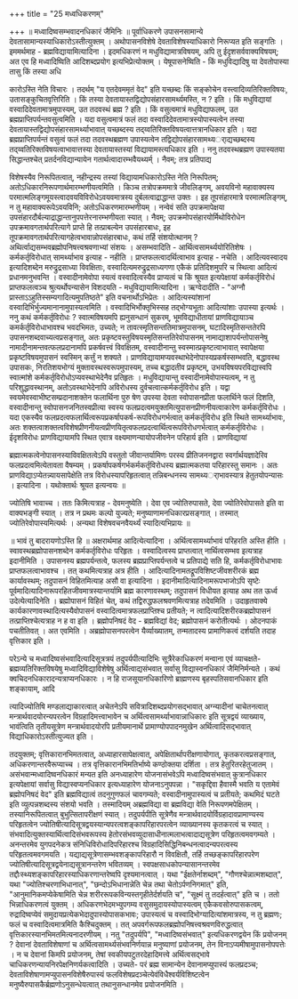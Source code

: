 +++
title = "25 मध्वधिकरणम्"

+++
॥ मध्वादिष्वसम्भवादनधिकारं जैमिनिः ॥ पूर्वाधिकरणे उपासनसामान्ये देवतासामान्यस्याधिकारोऽस्तीत्युक्तम् । अथोपासनविशेषे देवताविशेषस्याधिकारो निरूप्यत इति सङ्गतिः । इममर्थमाह - ब्रह्मविद्यायामित्यादिना । इदमधिकरणं न मधुविद्यामात्रविषयम्, अपि तु ईदृशसर्ववाक्यविषयम्; अत एव हि मध्वादिष्विति आदिशब्दप्रयोग इत्यभिप्रेत्योक्तम् । येषूपासनेष्विति - किं मधुविद्यादिषु या देवतोपास्या तासु किं तस्या अधि

कारोऽस्ति नेति विचारः । तदर्थम् "य एतदेवममृतं वेद" इति यच्छब्दः किं सङ्कोचेन वस्त्वादिव्यतिरिक्तविषयः, उतासङ्कुचितवृत्तिरिति । किं तस्या देवतायास्तद्विद्योपसंहारसामर्थ्यमस्ति, न ? इति । किं मधुविद्यायां वस्वादिदेवतामात्रमुपास्यम्, उत तदवस्थं ब्रह्म ? इति । किं वसुत्वमात्रं मधुविद्याफलम्, उत ब्रह्मप्राप्तिपर्यन्तवसुत्वमिति । यदा वसुत्वमात्रं फलं तदा वस्वादिदेवतामात्रस्योपास्यत्वेन तस्या देवतायास्तद्विद्योपसंहारसामर्थ्याभावात् यच्छब्दस्य तद्य्वतिरिक्तविषयत्वात्तत्रानधिकार इति । यदा ब्रह्मप्राप्तिपर्यन्तं वसुत्वं फलं तदा तदवस्थब्रह्मण उपास्यत्वेन तद्विद्योपसंहारसामथ्यर्ाद्यच्छब्दस्य तद्य्वतिरिक्तविषयत्वाभावात्तस्या देवतायास्तस्यां विद्यायामस्त्यधिकार इति । ननु तदवस्थब्रह्मण उपास्यतया सिद्धान्तश्चेत् प्रतर्दनविद्यान्यायेन गतार्थत्वादारम्भवैयथ्यर्म् । नैवम्; तत्र प्रतिपाद्य

विशेषस्यैव निरूपितत्वात्, नहीन्द्रस्य तस्यां विद्यायामधिकारोऽस्ति नेति निरूपितम्; अतोऽधिकारनिरूपणार्थमारम्भणीयत्वमिति । किञ्च तत्रोपक्रममात्रे जीवलिङ्गम्, अवयविनो महावाक्यस्य परमात्मलिङ्गमूयस्त्वादवयविविरोधेऽवयवमात्रस्य दुर्बलत्वाद्राद्धान्त उक्तः । इह तूपसंहारमात्रे परमात्मलिङ्गम्, न तु महावाक्यरूपेऽवयविनि; अतोऽधिकरणमारम्भणीयम् । नन्वेवं सति उपक्रमापेक्षया उपसंहारदौर्बल्याद्राद्धान्तानुपपत्तेरनारम्भणीयता स्यात् । नैवम्; उपक्रमोपसंहारयोर्मिथोविरोधेन उपक्रमावगतार्थपरित्यागे प्राप्ते हि तत्प्राबल्येन उपसंहारबाधः, इह तूपक्रमावगतार्थपरित्यागहेत्वभावान्नोपसंहारबाधः, कथं तर्हि संशयोत्थानम् ? अथिर्त्वाद्यसम्भवब्रह्मोपनिषत्त्वश्रवणाभ्यां संशयः । असम्भवादिति - आर्थित्वसामर्थ्ययोरितिशेषः । कर्मकर्तृविरोधात् सामर्थ्याभाव इत्याह - नहीति । प्राप्तफलत्वादर्थित्वाभाव इत्याह - नचेति । आदित्यवस्वादय इत्यादिशब्देन मरुद्रुद्रसाध्या विवक्षिताः, वस्वादित्यमरुद्रुद्रसाध्यगणा एकैकं प्रतिदिशमुपरि च स्थित्वा आदित्यं प्रधानमनुभवन्ति । वस्वादीनामेवोपा स्यत्वं वस्वादित्वस्यैव प्राप्यत्वं च किं श्रूयत इत्यपेक्षायां कर्मकर्तृविरोधं प्राप्तफलत्वञ्च श्रुत्यर्थोपन्यासेन विशदयति - मधुविद्यायामित्यादिना । ऋग्वेदादीति - "अग्नौ प्रास्ताऽऽहुतिस्सम्यगादित्यमुपतिष्ठते" इति वचनार्थोऽभिप्रेतः । आदित्यस्यांशानां वस्वादिभिर्भुज्यमानानामुपास्यत्वमिति । वस्वादिभिर्भोक्तृभिस्सह तद्भोग्यभूताः आदित्यांशाः उपास्या इत्यर्थः । ननु कथं कर्मकर्तृविरोधः ? स्वात्मविषयमपि ह्यनुसन्धानं सुकरम्, भूमविद्याधीतायां प्राणविद्यायाञ्च कमर्कर्तृविरोधाभावश्च भवदभिमतः, उच्यते; न तावत्स्मृतिसन्ततिमात्रमुपासनम्, घटादिस्मृतिसन्ततेरपि उपासनशब्दवाच्यत्वप्रसङ्गात्, अतः प्रकृष्टवस्तुविषयस्मृतिसन्ततिरेवोपासनम् नामाद्याशापर्यन्तोपासनेषु नामादीनामन्तवत्फलप्रदानामपि प्रकर्षवत्त्वं विवक्षितम्, वस्वादीनान्तु स्वस्मात्प्रकृष्टत्वाभावात् स्वापेक्षया प्रकृष्टविषयमुपासनं स्वस्मिन् कर्त्तुं न शक्यते । प्राणविद्यायामप्यवस्थाभेदेनोपास्यप्रकर्षस्सम्भवति, बद्धावस्थ उपासकः, निरतिशयभोग्यं मुक्तावस्थस्वरूपमुपास्यम्, तच्च बद्धादतीव प्रकृष्टम्, उभयविषयपरविद्यास्वपि स्वात्मांशे कर्मकर्तृविरोधोऽप्यवस्थाभेदेनैव प्रतिहृतः । मधुविद्यायान्तु वस्वादीनामेवोपास्यत्वम्, न तु परिशुद्धावस्थानम्, अतोऽवस्थाभेदेनापि अविरोधस्य दुर्वचत्वात्कर्मकर्तृविरोध इति । यद्वा स्वयमेवस्वाभीष्टसम्प्रदानाशक्तेन फलार्थिना पुरु षेण उपस्या देवता स्वोपासनप्रीता फलार्थिने फलं दिशति, वस्वादीनान्तु स्वोपासनजनितस्वप्रीत्या स्वस्य फलप्रदत्वमयुक्तमित्युपासनप्रीणनीयत्वाकारेण कर्मकर्तृविरोधः । यदा एकस्यैव फलप्रदत्वफलार्थित्वरूपप्रकर्षापकर्ष-रूपविरोधगर्भत्वात् कर्मकर्तृविरोध इति स्थिते सामर्थ्याभावः, अतः शक्तत्वाशक्तत्वविशेषप्रीणनीयत्वप्रीणयितृत्वफलप्रदत्वार्थित्वरूपविरोधगर्भत्वात् कर्मकर्तृविरोधः । ईदृशविरोधः प्राणविद्यायामपि स्थित एवात्र वक्ष्यमाणन्यायोपजीवनेन परिहार्य इति । प्राणविद्यायां

ब्रह्मात्मकत्वेनोपासनस्याविवक्षितत्वेऽपि वस्तुतो जीवान्तर्यामिणः परस्य प्रीतिजननद्वारा स्वर्गार्थयज्ञादेरिव फलप्रदत्वमित्येतावता वैषम्यम् । प्रकर्षापकर्षगर्भकर्मकर्तृविरोधस्य ब्रह्मात्मकतया परिहारस्तु समानः । अतः प्राणविद्याऽप्येतन्न्यायसापेक्षेति तत्र विरोधस्यापरिहृतत्वात् तन्निबन्धनस्य सामथ्यर्ाभावस्यात्र हेतुतयोपन्यासः । इत्यादिना । यथोक्तार्थः श्रूयत इत्यन्वयः ॥

ज्योतिषि भावाच्च । ततः किमित्यत्राह - देवमनुष्येति । देवा एव ज्योतिरुपासते, देवा ज्योतिरेवोपासते इति वा वाक्यभङ्गी स्यात् । तत्र न प्रथमः कल्पो युज्यते; मनुष्याणामनधिकारप्रसङ्गात् । तस्मात् ज्योतिरेवोपास्यमित्यर्थः । अन्यथा विशेषवचनवैयर्थ्यं स्यादित्यभिप्रायः ॥

॥ भावं तु बादरायणोऽस्ति हि ॥ अक्षरार्थमाह आदित्येत्यादिना । अर्थित्वसामर्थ्याभावं परिहरति अस्ति हीति । स्वावस्थब्रह्मोपासनशब्देन कर्मकर्तृविरोधः परिहृतः । वस्वादित्वस्य प्राप्तत्वात् नार्थित्वसम्भव इत्यत्राह इदानीमिति । उपासनस्य ब्रह्मपर्यन्तत्वे, फलस्य ब्रह्मप्राप्तिपर्यन्तत्वे च प्रतिपाद्ये सति हि, कर्मकर्तृविरोधाभावः प्राप्तफलत्वाभावश्च । तत् कथमित्यत्राह अत्र हीति । आदित्यादिनामतद्रूपविशिष्टजीवशरीरकं ब्रह्म कार्यावस्थम्; तदुपासनं विहितमित्याह असौ वा इत्यादिना । इदानीमादित्यादिनामरूपभाजोऽपि सृष्टेः पूर्वमादित्यादिनारूपरहितजीवमात्रस्यान्तर्यामि ब्रह्म कारणावस्थम्; तदुपासनं विधीयत इत्याह अथ तत ऊर्ध्व उदेत्येत्यादिनेति । ब्रह्मोपासनं विहितं चेत्, कथं तद्विरुद्धफलश्रवणमित्यत्राह तदेवमिति । उदाहृतवाक्ये कार्यकारणावस्थादित्यस्यैवोपासनं वस्वादित्वमात्रफलप्राप्तिश्च प्रतीयते; न त्वादित्यादिशरीरकब्रह्मोपासनं तत्प्राप्तिश्चेत्यत्राह न ह वा इति । ब्रह्मोपनिषदं वेद - ब्रह्मविद्यां वेद; ब्रह्मोपासनं करोतीत्यर्थः । ओदनपाकं पचतीतिवत् । अत एवमिति । अब्रह्मोपासनपरत्वेन यैर्व्याख्यातम्, तन्मतादस्य प्रामाणिकत्वं दर्शयति तदाह वृत्तिकार इति ।

परेऽन्ये च मध्वादिष्वसंभवादित्यादिसूत्रत्रयं तदुपर्यपीत्यादिभिः सूत्रैरेकाधिकरणं मन्वाना एवं व्याचक्षते- ब्रह्मव्यतिरिक्तविषयेषु मध्वादिविद्याविशेषेषु अर्थित्वाद्यसंभवात् सर्वासु विद्यास्वनधिकारं जैमिनिर्मन्यते । कथं क्वचिदनधिकारादन्यत्राप्यनधिकारः । न हि राजसूयानधिकारिणो ब्राह्मणस्य बृहस्पतिसवानधिकार इति शङ्कायाम्, आदि

त्यादिज्योतिषि मण्डलाद्याकारत्वात् अचेतनेऽपि सवित्रादिशब्दप्रयोगसद्भावात् अग्न्यादीनां चाचेतनत्वात् मन्त्रार्थवादयोरन्यपरत्वेन विग्रहादिमत्त्वाभावेन च अर्थित्वसामर्थ्याभावान्नाधिकारः इति सूत्रद्वयं व्याख्याय, भावंत्विति तृतीयसूत्रेण मन्त्रार्थवादयोरपि प्रतीयमानार्थे प्रामाण्योपपादनमुखेन अर्थित्वादिसद्भावात् विद्याधिकारोऽस्तीत्युज्यत इति ।

तदयुक्तम्; वृत्तिकारानभिमतत्वात्, अध्याहारसापेक्षत्वात्, अपेक्षितार्थापरीक्षणायोगात्, कृतकरत्वप्रसङ्गात्, अधिकरणान्तरवैरूप्याच्च । तत्र वृत्तिकारानभिमतिर्भाष्ये कण्ठोक्तया दर्शिता । तत्र हेतुरितरहेतुजातम् । असंभवान्मध्वादिष्वनधिकारं मन्यत इति अनध्याहारेण योजनासंभवेऽपि मध्वादिष्वसंभवात् कुत्रानधिकार इत्यपेक्षायां सर्वासु विद्यास्वप्यनधिकार इत्यध्याहारेण योजनाऽनुपपन्ना । "सकृद्दिवा हैवास्मै भवति य एतामेवं ब्रह्मोपनिषदं वेद" इति ब्रह्मविद्यात्वं तदनुगुणफलं चावगम्यते; वस्वादीनामुपास्यत्वं च प्रतीयते; कथमिदं घटते इति व्युत्पन्नशब्दस्य संशयो भवति । तस्मादियम् अब्रह्मविद्या वा ब्रह्मविद्या वेति निरूपणमपेक्षितम् । तस्यानिरूपितत्वात् बुभुत्सितापरीक्षणं स्यात् । तदुपर्यपीति सूत्रेणैव मन्त्रार्थवादयोर्विग्रहादावप्रामाण्यस्य परिहृतत्वेन ज्योतिषीत्यादिसूत्रद्वयस्यान्यपरत्वशङ्कापरिहारपरत्वेन व्याख्यानस्य कृतकरत्वं च स्यात् । संभवादित्युक्तस्यार्थित्वादिसंभवरूपस्य हेतोरसंभवव्युदासाधीनात्मलाभत्वादाद्यसूत्रेण परिहृतत्वमवगम्यते । अनन्तरमेव युगपदनेकत्र संनिधिविरोधादिपरिहारश्च विग्रहादिसिद्धिनिबन्धनत्वादन्यपरत्वस्य परिहृतत्वमवगमयति । यद्याद्यसूत्रेणासम्भवशङ्कापरिहारौ न विवक्षितौ, तर्हि तच्छङ्कापरिहारपरेण ज्योतिषीत्यादिसूत्रद्वयेनाद्यसूत्रानन्तरेण भवितव्यम् । स्वपक्षसाधकोपन्यासानन्तरमेव तद्दौःस्थ्यशङ्कापरिहारस्याधिकरणान्तरेष्वपि दृश्यमानत्वात् । यथा "ईक्षतेर्नाशब्दम्", "गौणश्चेन्नात्मशब्दात्", यथा "ज्योतिश्चरणाभिधानात्", "छन्दोऽभिधानान्नेति चेन्न तथा चेतोऽर्पणनिगमात्" इति, "आनुमानिकमप्येकेषामिति चेन्न शरीररूपकविन्यस्तगृहीतेर्दर्शयति च", "सूक्ष्मं तु तदर्हत्वात्" इति च । ततो भिन्नाधिकरणत्वं युक्तम् । अधिकरणभेदमभ्युपगम्य वसुसमुदायस्योपास्यत्वम् एकैकवसोरुपासकत्वम्, रुद्रादिष्वप्येवं समुदायप्रत्येकभेदादुपास्योपासकभावः; उपास्यत्वं च वस्वादिभोग्यादित्यांशमात्रस्य, न तु ब्रह्मणः; फलं च वस्वादित्वमात्रमिति कैश्चिदुक्तम् । तत् अपवर्गरूपफलब्रह्मोपनिषत्त्वश्रवणविरुद्धत्वात् वृत्तिकारस्यानभिमतमित्यनादरणीयम् । नतु "तदुपर्यपि", "मध्वादिष्वसंभवात्" इत्यधिकरणद्वयेन किं प्रयोजनम् ? देवानां देवताविशेषाणां च अर्थित्वसामर्थ्यसंभवनिर्णयान्न मनुष्याणां प्रयोजनम्, तेन विनाऽप्यमीषामुपासनोपपत्तेः । न च देवानां किमपि प्रयोजनम्, तेषां स्वकीयपटुतरदेहादिमत्त्वे अर्थित्वसद्भावे चाधिकरणन्यायनिरपेक्षनिणर्यकत्वादिति । उच्यते- परं ब्रह्म सामान्येन देवानामप्युपास्यं फलप्रदञ्च; देवताविशेषाणामप्युपासनविशेषैरुपास्यं फलविशेषप्रदञ्चेत्येवंविधैश्वर्यविशिष्टत्वेन मनुष्यैरुपासकैर्ब्रह्मणोऽनुसन्धेयत्वात् तथानुसन्धानमेव प्रयोजनमिति ।

